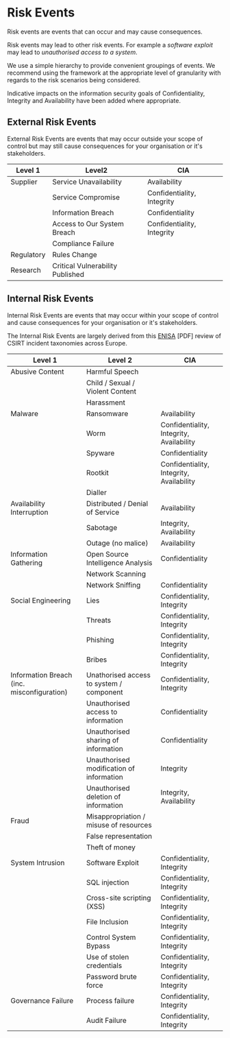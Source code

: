 
# Risk Events

Risk events are events that can occur and may cause consequences.

Risk events may lead to other risk events. For example a *software exploit* may lead to *unauthorised access to a system*.

We use a simple hierarchy to provide convenient groupings of events. We recommend using the framework at the appropriate level of granularity with regards to the risk scenarios being considered.

Indicative impacts on the information security goals of Confidentiality, Integrity and Availability have been added where appropriate.


## External Risk Events

External Risk Events are events that may occur outside your scope of control but may still cause consequences for your organisation or it's stakeholders.

|Level 1|Level2|CIA|
|-------|------|---|
|Supplier|Service Unavailability|Availability|
||Service Compromise|Confidentiality, Integrity|
||Information Breach|Confidentiality|
||Access to Our System Breach|Confidentiality, Integrity|
||Compliance Failure||
|Regulatory|Rules Change||
|Research|Critical Vulnerability Published||

## Internal Risk Events

Internal Risk Events are events that may occur within your scope of control and cause consequences for your organisation or it's stakeholders.

The Internal Risk Events are largely derived from this [ENISA](https://www.enisa.europa.eu/publications/reference-incident-classification-taxonomy/at_download/fullReport) [PDF] review of CSIRT incident taxonomies across Europe.


|Level 1|Level 2|CIA|
|-------|-------|---|
|Abusive Content|Harmful Speech||
||Child / Sexual / Violent Content|
||Harassment|
|Malware|Ransomware|Availability|
||Worm|Confidentiality, Integrity, Availability|
||Spyware|Confidentiality|
||Rootkit|Confidentiality, Integrity, Availability|
||Dialler||
|Availability Interruption|Distributed / Denial of Service|Availability|
||Sabotage|Integrity, Availability|
||Outage (no malice)|Availability|
|Information Gathering|Open Source Intelligence Analysis|Confidentiality|
||Network Scanning||
||Network Sniffing|Confidentiality|
|Social Engineering|Lies|Confidentiality, Integrity|
||Threats|Confidentiality, Integrity|
||Phishing|Confidentiality, Integrity|
||Bribes|Confidentiality, Integrity|
|Information Breach (inc. misconfiguration)|Unathorised access to system / component|Confidentiality, Integrity|
||Unauthorised access to information|Confidentiality|
||Unauthorised sharing of information|Confidentiality|
||Unauthorised modification of information|Integrity|
||Unauthorised deletion of information|Integrity, Availability|
|Fraud|Misappropriation / misuse of resources||
||False representation||
||Theft of money||
|System Intrusion|Software Exploit|Confidentiality, Integrity|
||SQL injection|Confidentiality, Integrity|
||Cross-site scripting (XSS)|Confidentiality, Integrity|
||File Inclusion|Confidentiality, Integrity|
||Control System Bypass|Confidentiality, Integrity|
||Use of stolen credentials|Confidentiality, Integrity|
||Password brute force|Confidentiality, Integrity|
|Governance Failure|Process failure|Confidentiality, Integrity|
||Audit Failure|Confidentiality, Integrity|
